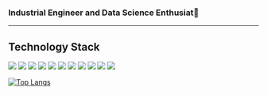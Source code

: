### Industrial Engineer and Data Science Enthusiat👋 

---

## Technology Stack

![](https://img.shields.io/badge/Python-code-3776AB?style=for-the-badge&logo=Python&logoColor=white&labelColor=212121)
![](https://img.shields.io/badge/Django-tool-092E20?style=for-the-badge&logo=Django&logoColor=white&labelColor=212121)
![](https://img.shields.io/badge/HTML5-code-E34F26?style=for-the-badge&logo=HTML5&logoColor=white&labelColor=212121)
![](https://img.shields.io/badge/CSS3-code-1572B6?style=for-the-badge&logo=CSS3&logoColor=white&labelColor=212121)
![](https://img.shields.io/badge/JavaScript-code-F7DF1E?style=for-the-badge&logo=JavaScript&logoColor=white&labelColor=212121)
![](https://img.shields.io/badge/TensorFlow-tool-FF6F00?style=for-the-badge&logo=TensorFlow&logoColor=white&labelColor=212121)
![](https://img.shields.io/badge/Keras-tool-D00000?style=for-the-badge&logo=Keras&logoColor=white&labelColor=212121)
![](https://img.shields.io/badge/Scikit_learn-tool-F7931E?style=for-the-badge&logo=Scikit-learn&logoColor=white&labelColor=212121)
![](https://img.shields.io/badge/Power_BI-tool-F2C811?style=for-the-badge&logo=Power-BI&logoColor=white&labelColor=212121)
![](https://img.shields.io/badge/MySQL-tool-336791?style=for-the-badge&logo=MySQL&logoColor=white&labelColor=212121)
![](https://img.shields.io/badge/Streamlit-tool-FF4B4B?style=for-the-badge&logo=Streamlit&logoColor=white&labelColor=212121)


<!---


-->

[![Top Langs](https://github-readme-stats.vercel.app/api/top-langs/?username=david-bustos&hide=Jupyter%20Notebook&exclude_repo=Python-Machine-Learning-v2-S.Raschka&layout=compact&theme=dark)](https://github.com/anuraghazra/github-readme-stats)



<!--
hide=Jupyter%20Notebook
exclude_repo=Python-Machine-Learning-v2-S.Raschka
![Hey there, I'm Cyris. I'm a software developer, a maker and infosec enthusiast. Check out my work](https://github.com/CyrisXD/CyrisXD/raw/master/bio.gif)

<img src='https://random-memer.herokuapp.com/' title="Meme" alt="Please refresh the page if the meme doesn't show up." width="400" align="right">

<img src='https://random-memer.herokuapp.com/' title="Meme" alt="Please refresh the page if the meme doesn't show up." width="400" align="center">

**David-Bustos/David-Bustos** is a ✨ _special_ ✨ repository because its `README.md` (this file) appears on your GitHub profile.

Here are some ideas to get you started:

- 🔭 I’m currently working on ...
- 🌱 I’m currently learning ...
- 👯 I’m looking to collaborate on ...
- 🤔 I’m looking for help with ...
- 💬 Ask me about ...
- 📫 How to reach me: ...
- 😄 Pronouns: ...
- ⚡ Fun fact: ...
-->
